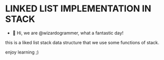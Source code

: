 # LINKED LIST IMPLEMENTATION IN STACK
- 👋 Hi, we are @wizardogrammer, what a fantastic day!

this is a liked list stack data structure that we use some functions of stack.

enjoy learning ;) 